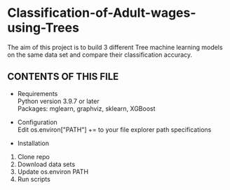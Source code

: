 # Classification-of-Adult-wages-using-Trees

The aim of this project is to build 3 different Tree machine learning models on the same data set and compare their classification accuracy.

CONTENTS OF THIS FILE
---------------------

* Requirements <br />
Python version 3.9.7 or later <br />
Packages: mglearn, graphviz, sklearn, XGBoost

 * Configuration <br />
Edit os.environ["PATH"] += to your file explorer path specifications

 * Installation <br />
1. Clone repo
2. Download data sets
3. Update os.environ PATH
4. Run scripts


